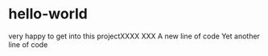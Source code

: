 # hello-world
very happy to get into this projectXXXX
XXX
A new line of code
Yet another line of code
